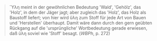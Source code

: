 > Ὕλη meint in der gewöhnlichen Bedeutung 'Wald', 'Gehölz', das 'Holz', in dem der Jäger jagt; aber zugleich das 'Holz', das Holz als Baustoff liefert; von hier wird ὕλη zum Stoff für jede Art von Bauen und 'Herstellen' überhaupt. Damit wäre dann durch den gern geübten Rückgang auf die 'ursprüngliche' Wortbedeutung gerade erwiesen, daß ὕλη soviel wie 'Stoff' besagt. (_WBPh_, p. 272)
